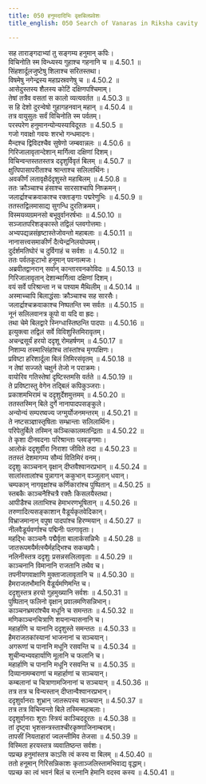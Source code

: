 ```yaml
---
title: 050 हनुमदादिभिः वृक्षबिलप्रवेशः
title_english: 050 Search of Vanaras in Riksha cavity

---
```

<div class="audioEmbed"  caption="श्रीराम-हरिसीताराममूर्ति-घनपाठिभ्यां वचनम्" src="https://archive.org/download/Ramayana-recitation-Sriram-harisItArAmamUrti-Ghanapaati-v2/Kanda_4/Kanda_4_KSK-050-Rukshabila_Praveshaha_.mp3"></div>

  
सह ताराङ्गदाभ्यां तु सङ्गम्य हनुमान् कपिः।  
विचिनोति स्म विन्ध्यस्य गुहाश्च गहनानि च ॥ 4.50.1 ॥   
सिंहशार्दूलजुष्टेषु शिलाश्च सरितस्तथा।  
विषमेषु नगेन्द्रस्य महाप्रस्रवणेषु च ॥ 4.50.2 ॥   
आसेदुस्तस्य शैलस्य कोटिं दक्षिणपश्चिमाम्।  
तेषां तत्रैव वसतां स कालो व्यत्यवर्तत ॥ 4.50.3 ॥   
स हि देशो दुरन्वेषो गुहागहनवान् महान् ॥ 4.50.4 ॥   
तत्र वायुसुतः सर्वं विचिनोति स्म पर्वतम्।  
परस्परेण हनुमानन्योन्यस्याविदूरतः ॥ 4.50.5 ॥   
गजो गवाक्षो गवयः शरभो गन्धमादनः।  
मैन्दश्च द्विविदश्चैव सुषेणो जम्बवान्नलः ॥ 4.50.6 ॥   
गिरिजालावृतान्देशान् मार्गित्वा दक्षिणां दिशम्।  
विचिन्वन्तस्ततस्तत्र ददृशुर्विवृतं बिलम् ॥ 4.50.7 ॥   
क्षुत्पिपासापरीताश्च श्रान्ताश्च सलिलार्थिनः।  
अवकीर्णं लतावृक्षैर्ददृशुस्ते महाबिलम् ॥ 4.50.8 ॥   
ततः क्रौञ्चाश्च हंसाश्च सारसाश्चापि निष्क्रमन्।  
जलार्द्राश्चक्रवाकाश्च रक्ताङ्गाः पद्मरेणुभिः ॥ 4.50.9 ॥   
ततस्तद्विलमासाद्य सुगन्धि दुरतिक्रमम्।  
विस्मयव्यग्रमनसो बभूवुर्वानरर्षभाः ॥ 4.50.10 ॥   
सञ्जातपरिशङ्कास्ते तद्विलं प्लवगोत्तमाः।  
अभ्यपद्यन्नसंहृष्टास्तेजोवन्तो महाबलाः ॥ 4.50.11 ॥   
नानासत्त्वसमाकीर्णं दैत्येन्द्रनिलयोपमम्।  
दुर्दर्शमतिघोरं च दुर्विगाहं च सर्वशः ॥ 4.50.12 ॥   
ततः पर्वतकूटाभो हनुमान् पवनात्मजः।  
अब्रवीतद्वानरान् सर्वान् कान्तारवनकोविदः ॥ 4.50.13 ॥   
गिरिजालावृतान् देशान्मार्गित्वा दक्षिणां दिशम्।  
वयं सर्वे परिश्रान्ता न च पश्याम मैथिलीम् ॥ 4.50.14 ॥   
अस्माच्चापि बिलाद्धंसाः क्रौञ्चाश्च सह सारसैः।  
जलार्द्राश्चक्रवाकाश्च निष्पतन्ति स्म सर्वतः ॥ 4.50.15 ॥   
नूनं सलिलवानत्र कूपो वा यदि वा ह्रदः।  
तथा चेमे बिलद्वारे स्निग्धास्तिष्ठन्ति पादपाः ॥ 4.50.16 ॥   
इत्युक्त्वा तद्विलं सर्वे विविशुस्तिमिरावृतम्।  
अचन्द्रसूर्यं हरयो ददृशू रोमहर्षणम् ॥ 4.50.17 ॥   
निशाम्य तस्मात्सिंहांश्च तांस्तांश्च मृगपक्षिणः।  
प्रविष्टा हरिशार्दूला बिलं तिमिरसंवृतम् ॥ 4.50.18 ॥   
न तेषां सज्जते चक्षुर्न तेजो न पराक्रमः।  
वायोरिव गतिस्तेषां दृष्टिस्तमसि वर्तते ॥ 4.50.19 ॥   
ते प्रविष्टास्तु वेगेन तद्बिलं कपिकुञ्जराः।  
प्रकाशमभिरामं च ददृशुर्देशमुत्तमम् ॥ 4.50.20 ॥   
ततस्तस्मिन् बिले दुर्गे नानापादपसङ्कुले।  
अन्योन्यं सम्परष्वज्य जग्मुर्योजनमन्तरम् ॥ 4.50.21 ॥   
ते नष्टसञ्ज्ञास्तृषिताः सम्भ्रान्ताः सलिलार्थिनः।  
परिपेतुर्बिले तस्मिन् कञ्चित्कालमतन्द्रिताः ॥ 4.50.22 ॥   
ते कृशा दीनवदनाः परिश्रान्ताः प्लवङ्गमाः।  
आलोकं ददृशुर्वीरा निराशा जीविते तदा ॥ 4.50.23 ॥   
ततस्तं देशमागम्य सौम्यं वितिमिरं वनम्।  
ददृशुः काञ्चनान् वृक्षान् दीप्तवैश्वानरप्रभान् ॥ 4.50.24 ॥   
सालांस्तालांश्च पुन्नागान् ककुभान् वञ्जुलान् धवान्।  
चम्पकान् नागवृक्षांश्च कर्णिकारांश्च पुष्पितान् ॥ 4.50.25 ॥   
स्तबकैः काञ्चनैश्चित्रै रक्तैः किसलयैस्तथा।  
आपीडैश्च लताभिश्च हेमाभरणभूषितान् ॥ 4.50.26 ॥   
तरुणादित्यसङ्काशान् वैडूर्यकृतवेदिकान्।  
विभ्राजमानान् वपुषा पादपांश्च हिरण्मयान् ॥ 4.50.27 ॥   
नीलवैडूर्यवर्णाश्च पद्मिनीः पतगावृताः।  
महद्भिः काञ्चनैः पद्मैर्वृता बालार्कसन्निभैः ॥ 4.50.28 ॥   
जातरूपमयैर्मत्स्यैर्महद्भिश्च सकच्छपैः।  
नलिनीस्तत्र ददृशुः प्रसन्नसलिलावृताः ॥ 4.50.29 ॥   
काञ्चनानि विमानानि राजतानि तथैव च।  
तपनीयगवाक्षाणि मुक्ताजालावृतानि च ॥ 4.50.30 ॥   
हैमराजतभौमानि वैडूर्यमणिमन्ति च।  
ददृशुस्तत्र हरयो गुहमुख्यानि सर्वशः ॥ 4.50.31 ॥   
पुष्पितान् फलिनो वृक्षान् प्रवालमणिसन्निभान्।  
काञ्चनभ्रमरांश्चैव मधूनि च समन्ततः ॥ 4.50.32 ॥   
मणिकाञ्चनचित्राणि शयनान्यासनानि च।  
महार्हाणि च यानानि ददृशुस्ते समन्ततः ॥ 4.50.33 ॥   
हैमराजतकांस्यानां भाजनानां च सञ्चयान्।  
अगरूणां च पानानि मधूनि रसवन्ति च ॥ 4.50.34 ॥   
शुचीन्यभ्यवहार्याणि मूलानि च फलानि च।  
महार्हाणि च पानानि मधूनि रसवन्ति च ॥ 4.50.35 ॥   
दिव्यानामम्बराणां च महार्हाणां च सञ्चयान्।  
कम्बलानां च चित्राणामजिनानां च सञ्चयान् ॥ 4.50.36 ॥   
तत्र तत्र च विन्यस्तान् दीप्तान्वैश्वानरप्रभान्।  
ददृशुर्वानराः शुभ्रान् जातरूपस्य सञ्चयान् ॥ 4.50.37 ॥   
तत्र तत्र विचिन्वन्तो बिले तस्मिन्महाबलाः।  
ददृशुर्वानराः शूराः स्त्रियं काञ्चिददूरतः ॥ 4.50.38 ॥   
तां दृष्ट्वा भृशसन्त्रस्ताश्चीरकृष्णाजिनाम्बराम्।  
तापसीं नियताहारां ज्वलन्तीमिव तेजसा ॥ 4.50.39 ॥   
विस्मिता हरयस्तत्र व्यवातिष्ठन्त सर्वशः।  
पप्रच्छ हनुमांस्तत्र काऽसि त्वं कस्य वा बिलम् ॥ 4.50.40 ॥   
ततो हनूमान् गिरिसन्निकाशः कृताञ्जलिस्तामभिवाद्य वृद्धाम्।  
पप्रच्छ का त्वं भवनं बिलं च रत्नानि हेमानि वदस्व कस्य ॥ 4.50.41 ॥   